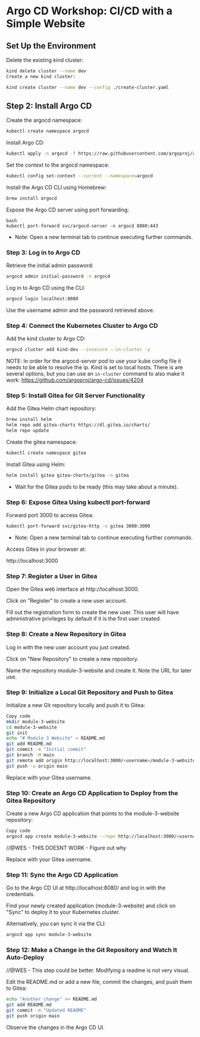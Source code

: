 # Argo CD Workshop: CI/CD with a Simple Website

## Set Up the Environment

Delete the existing kind cluster:

```bash
kind delete cluster --name dev
Create a new kind cluster:
```

```bash
kind create cluster --name dev --config ./create-cluster.yaml
```

## Step 2: Install Argo CD
Create the argocd namespace:

```bash
kubectl create namespace argocd
```

Install Argo CD:
```bash
kubectl apply -n argocd -f https://raw.githubusercontent.com/argoproj/argo-cd/stable/manifests/install.yaml
```

Set the context to the argocd namespace:

```bash
kubectl config set-context --current --namespace=argocd
```

Install the Argo CD CLI using Homebrew:
```bash
brew install argocd
```

Expose the Argo CD server using port forwarding:
```
bash
kubectl port-forward svc/argocd-server -n argocd 8080:443
```

* Note: Open a new terminal tab to continue executing further commands.

### Step 3: Log in to Argo CD
Retrieve the initial admin password:

```bash
argocd admin initial-password -n argocd
```

Log in to Argo CD using the CLI:

```bash
argocd login localhost:8080
```

Use the username admin and the password retrieved above.

### Step 4: Connect the Kubernetes Cluster to Argo CD
Add the kind cluster to Argo CD:

``` bash
argocd cluster add kind-dev --insecure --in-cluster -y
```

NOTE: In order for the argocd-server pod to use your kube config file it 
needs to be able to resolve the ip. Kind is set to local hosts. There is
are several options, but you can use an `in-cluster` command to also make
it work: https://github.com/argoproj/argo-cd/issues/4204

### Step 5: Install Gitea for Git Server Functionality
Add the Gitea Helm chart repository:


```bash
brew install helm
helm repo add gitea-charts https://dl.gitea.io/charts/
helm repo update
```

Create the gitea namespace:

```bash
kubectl create namespace gitea
```

Install Gitea using Helm:

```bash
helm install gitea gitea-charts/gitea -n gitea
```

* Wait for the Gitea pods to be ready (this may take about a minute).

### Step 6: Expose Gitea Using kubectl port-forward

Forward port 3000 to access Gitea:

``` bash
kubectl port-forward svc/gitea-http -n gitea 3000:3000
```

* Note: Open a new terminal tab to continue executing further commands.

Access Gitea in your browser at:

http://localhost:3000

### Step 7: Register a User in Gitea
Open the Gitea web interface at http://localhost:3000.

Click on "Register" to create a new user account.

Fill out the registration form to create the new user. This user will have administrative privileges by default if it is the first user created.

### Step 8: Create a New Repository in Gitea
Log in with the new user account you just created.

Click on "New Repository" to create a new repository.

Name the repository module-3-website and create it. Note the URL for later use.

### Step 9: Initialize a Local Git Repository and Push to Gitea
Initialize a new Git repository locally and push it to Gitea:

``` bash
Copy code
mkdir module-3-website
cd module-3-website
git init
echo "# Module 3 Website" > README.md
git add README.md
git commit -m "Initial commit"
git branch -M main
git remote add origin http://localhost:3000/<username>/module-3-website.git
git push -u origin main
```

Replace <username> with your Gitea username.

### Step 10: Create an Argo CD Application to Deploy from the Gitea Repository

Create a new Argo CD application that points to the module-3-website repository:

```bash
Copy code
argocd app create module-3-website --repo http://localhost:3000/<username>/module-3-website.git --path . --dest-server https://kubernetes.default.svc --dest-namespace default
```
//@WES - THIS DOESNT WORK - Figure out why

Replace <username> with your Gitea username.

### Step 11: Sync the Argo CD Application
Go to the Argo CD UI at http://localhost:8080/ and log in with the credentials.

Find your newly created application (module-3-website) and click on "Sync" to deploy it to your Kubernetes cluster.

Alternatively, you can sync it via the CLI:

```bash
argocd app sync module-3-website
```


### Step 12: Make a Change in the Git Repository and Watch It Auto-Deploy

//@WES - This step could be better. Modifying a readme is not very visual.

Edit the README.md or add a new file, commit the changes, and push them to Gitea:

```bash
echo "Another change" >> README.md
git add README.md
git commit -m "Updated README"
git push origin main
```

Observe the changes in the Argo CD UI.

